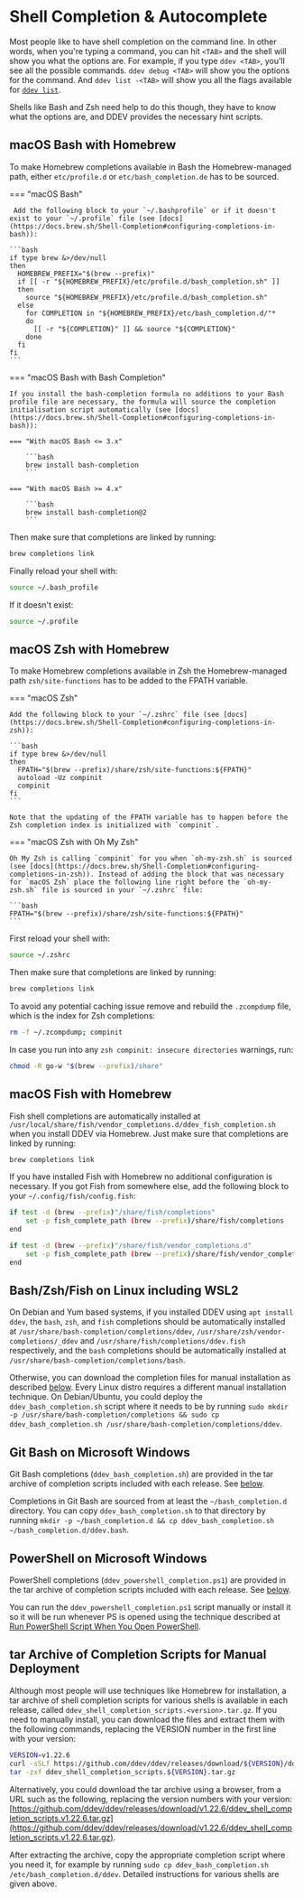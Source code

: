 # Shell Completion & Autocomplete

Most people like to have shell completion on the command line. In other words, when you're typing a command, you can hit `<TAB>` and the shell will show you what the options are. For example, if you type `ddev <TAB>`, you'll see all the possible commands. `ddev debug <TAB>` will show you the options for the command. And `ddev list -<TAB>` will show you all the flags available for [`ddev list`](../usage/commands.md#list).

Shells like Bash and Zsh need help to do this though, they have to know what the options are, and DDEV provides the necessary hint scripts.

## macOS Bash with Homebrew

To make Homebrew completions available in Bash the Homebrew-managed path, either `etc/profile.d` or `etc/bash_completion.de` has to be sourced.

=== "macOS Bash"

     Add the following block to your `~/.bashprofile` or if it doesn't exist to your `~/.profile` file (see [docs](https://docs.brew.sh/Shell-Completion#configuring-completions-in-bash)):

    ```bash
    if type brew &>/dev/null
    then
      HOMEBREW_PREFIX="$(brew --prefix)"
      if [[ -r "${HOMEBREW_PREFIX}/etc/profile.d/bash_completion.sh" ]]
      then
        source "${HOMEBREW_PREFIX}/etc/profile.d/bash_completion.sh"
      else
        for COMPLETION in "${HOMEBREW_PREFIX}/etc/bash_completion.d/"*
        do
          [[ -r "${COMPLETION}" ]] && source "${COMPLETION}"
        done
      fi
    fi
    ```

=== "macOS Bash with Bash Completion"

    If you install the bash-completion formula no additions to your Bash profile file are necessary, the formula will source the completion initialisation script automatically (see [docs](https://docs.brew.sh/Shell-Completion#configuring-completions-in-bash)):

    === "With macOS Bash <= 3.x"

        ```bash
        brew install bash-completion
        ```

    === "With macOS Bash >= 4.x"

        ```bash
        brew install bash-completion@2
        ```

Then make sure that completions are linked by running:

```bash
brew completions link
```

Finally reload your shell with:

```bash
source ~/.bash_profile
```

If it doesn't exist:

```bash
source ~/.profile
```

## macOS Zsh with Homebrew

To make Homebrew completions available in Zsh the Homebrew-managed path `zsh/site-functions` has to be added to the FPATH variable.

=== "macOS Zsh"

    Add the following block to your `~/.zshrc` file (see [docs](https://docs.brew.sh/Shell-Completion#configuring-completions-in-zsh)):

    ```bash
    if type brew &>/dev/null
    then
      FPATH="$(brew --prefix)/share/zsh/site-functions:${FPATH}"
      autoload -Uz compinit
      compinit
    fi
    ```

    Note that the updating of the FPATH variable has to happen before the Zsh completion index is initialized with `compinit`.

=== "macOS Zsh with Oh My Zsh"

    Oh My Zsh is calling `compinit` for you when `oh-my-zsh.sh` is sourced (see [docs](https://docs.brew.sh/Shell-Completion#configuring-completions-in-zsh)). Instead of adding the block that was necessary for `macOS Zsh` place the following line right before the `oh-my-zsh.sh` file is sourced in your `~/.zshrc` file:

    ```bash
    FPATH="$(brew --prefix)/share/zsh/site-functions:${FPATH}"
    ```

First reload your shell with:

```bash
source ~/.zshrc
```

Then make sure that completions are linked by running:

```bash
brew completions link
```

To avoid any potential caching issue remove and rebuild the `.zcompdump` file, which is the index for Zsh completions:

```bash
rm -f ~/.zcompdump; compinit
```

In case you run into any `zsh compinit: insecure directories` warnings, run:

```bash
chmod -R go-w "$(brew --prefix)/share"
```

## macOS Fish with Homebrew

Fish shell completions are automatically installed at `/usr/local/share/fish/vendor_completions.d/ddev_fish_completion.sh` when you install DDEV via Homebrew. Just make sure that completions are linked by running:

```bash
brew completions link
```

If you have installed Fish with Homebrew no additional configuration is necessary. If you got Fish from somewhere else, add the following block to your `~/.config/fish/config.fish`:

```bash
if test -d (brew --prefix)"/share/fish/completions"
    set -p fish_complete_path (brew --prefix)/share/fish/completions
end

if test -d (brew --prefix)"/share/fish/vendor_completions.d"
    set -p fish_complete_path (brew --prefix)/share/fish/vendor_completions.d
end
```

## Bash/Zsh/Fish on Linux including WSL2

On Debian and Yum based systems, if you installed DDEV using `apt install ddev`, the `bash`, `zsh`, and `fish` completions should be automatically installed at `/usr/share/bash-completion/completions/ddev`, `/usr/share/zsh/vendor-completions/_ddev` and `/usr/share/fish/completions/ddev.fish` respectively, and the `bash` completions should be automatically installed at `/usr/share/bash-completion/completions/bash`.

Otherwise, you can download the completion files for manual installation as described [below](#tar-archive-of-completion-scripts-for-manual-deployment). Every Linux distro requires a different manual installation technique. On Debian/Ubuntu, you could deploy the `ddev_bash_completion.sh` script where it needs to be by running `sudo mkdir -p /usr/share/bash-completion/completions && sudo cp ddev_bash_completion.sh /usr/share/bash-completion/completions/ddev`.

## Git Bash on Microsoft Windows

Git Bash completions (`ddev_bash_completion.sh`) are provided in the tar archive of completion scripts included with each release. See [below](#tar-archive-of-completion-scripts-for-manual-deployment).

Completions in Git Bash are sourced from at least the `~/bash_completion.d` directory. You can copy `ddev_bash_completion.sh` to that directory by running `mkdir -p ~/bash_completion.d && cp ddev_bash_completion.sh ~/bash_completion.d/ddev.bash`.

## PowerShell on Microsoft Windows

PowerShell completions (`ddev_powershell_completion.ps1`) are provided in the tar archive of completion scripts included with each release. See [below](#tar-archive-of-completion-scripts-for-manual-deployment).

You can run the `ddev_powershell_completion.ps1` script manually or install it so it will be run whenever PS is opened using the technique described at [Run PowerShell Script When You Open PowerShell](https://superuser.com/questions/886951/run-powershell-script-when-you-open-powershell).

## tar Archive of Completion Scripts for Manual Deployment

Although most people will use techniques like Homebrew for installation, a tar archive of shell completion scripts for various shells is available in each release, called `ddev_shell_completion_scripts.<version>.tar.gz`. If you need to manually install, you can download the files and extract them with the following commands, replacing the VERSION number in the first line with your version:

```bash
VERSION=v1.22.6
curl -sSLf https://github.com/ddev/ddev/releases/download/${VERSION}/ddev_shell_completion_scripts.${VERSION}.tar.gz
tar -zxf ddev_shell_completion_scripts.${VERSION}.tar.gz
```

Alternatively, you could download the tar archive using a browser, from a URL such as the following, replacing the version numbers with your version: [https://github.com/ddev/ddev/releases/download/v1.22.6/ddev_shell_completion_scripts.v1.22.6.tar.gz](https://github.com/ddev/ddev/releases/download/v1.22.6/ddev_shell_completion_scripts.v1.22.6.tar.gz).

After extracting the archive, copy the appropriate completion script where you need it, for example by running `sudo cp ddev_bash_completion.sh /etc/bash_completion.d/ddev`. Detailed instructions for various shells are given above.
